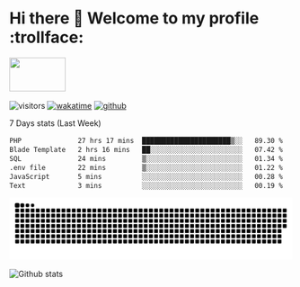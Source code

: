 # Hi there 👋 Welcome to my profile :trollface:
<!-- top left -->
<a href="#">
    <img src="https://media1.giphy.com/media/L0C3eo0XgklO7iqXRC/source.gif" width="100" height="60"/>
</a>

![visitors](https://visitor-badge.glitch.me/badge?page_id=saedyousef.saedyousef&left_color=grey&right_color=blue&left_text=👀+Profile+Views)
[![wakatime](https://wakatime.com/badge/user/03bf07e2-4c78-4826-8603-8922f0241061.svg)](https://wakatime.com/@03bf07e2-4c78-4826-8603-8922f0241061)
[![github](https://img.shields.io/github/followers/saedyousef?logo=github&style=plastic)](https://github.com/alanhamlett?tab=followers)


<!-- ![Top Langs](https://github-readme-stats.vercel.app/api/top-langs/?username=saedyousef) -->

7 Days stats (Last Week)
<!--START_SECTION:waka-->

```text
PHP              27 hrs 17 mins  ██████████████████████▒░░   89.30 %
Blade Template   2 hrs 16 mins   ██░░░░░░░░░░░░░░░░░░░░░░░   07.42 %
SQL              24 mins         ▒░░░░░░░░░░░░░░░░░░░░░░░░   01.34 %
.env file        22 mins         ▒░░░░░░░░░░░░░░░░░░░░░░░░   01.22 %
JavaScript       5 mins          ░░░░░░░░░░░░░░░░░░░░░░░░░   00.28 %
Text             3 mins          ░░░░░░░░░░░░░░░░░░░░░░░░░   00.19 %
```

<!--END_SECTION:waka-->
    

![github contribution grid snake animation](https://raw.githubusercontent.com/saedyousef/saedyousef/output/github-contribution-grid-snake.svg)


![Github stats](https://github-readme-stats.vercel.app/api?username=saedyousef&show_icons=true&theme=radical&count_private=true)
